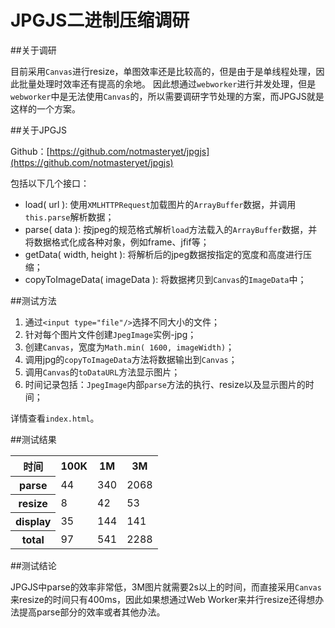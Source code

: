 JPGJS二进制压缩调研
=================

##关于调研

目前采用`Canvas`进行resize，单图效率还是比较高的，但是由于是单线程处理，因此批量处理时效率还有提高的余地。
因此想通过`webworker`进行并发处理，但是`webworker`中是无法使用`Canvas`的，所以需要调研字节处理的方案，而JPGJS就是这样的一个方案。

##关于JPGJS

Github：[https://github.com/notmasteryet/jpgjs](https://github.com/notmasteryet/jpgjs)

包括以下几个接口：

 * load( url ): 使用`XMLHTTPRequest`加载图片的`ArrayBuffer`数据，并调用`this.parse`解析数据；
 * parse( data ): 按jpeg的规范格式解析`load`方法载入的`ArrayBuffer`数据，并将数据格式化成各种对象，例如frame、jfif等；
 * getData( width, height ): 将解析后的jpeg数据按指定的宽度和高度进行压缩；
 * copyToImageData( imageData ): 将数据拷贝到`Canvas`的`ImageData`中；

##测试方法

 1. 通过`<input type="file"/>`选择不同大小的文件；
 2. 针对每个图片文件创建`JpegImage`实例-jpg；
 3. 创建`Canvas`，宽度为`Math.min( 1600, imageWidth)`；
 4. 调用jpg的`copyToImageData`方法将数据输出到`Canvas`；
 5. 调用`Canvas`的`toDataURL`方法显示图片；
 6. 时间记录包括：`JpegImage`内部`parse`方法的执行、resize以及显示图片的时间；

详情查看`index.html`。

##测试结果

<table>
    <tr>
        <th>时间</th><th>100K</th><th>1M</th><th>3M</th>
    </tr>
    <tr>
        <th>parse</th><td>44</td><td>340</td><td>2068</td>
    </tr>
    <tr>
        <th>resize</th><td>8</td><td>42</td><td>53</td>
    </tr>
    <tr>
        <th>display</th><td>35</td><td>144</td><td>141</td>
    </tr>
    <tr>
        <th>total</th><td>97</td><td>541</td><td>2288</td>
    </tr>
</table>

##测试结论

JPGJS中parse的效率非常低，3M图片就需要2s以上的时间，而直接采用`Canvas`来resize的时间只有400ms，因此如果想通过Web Worker来并行resize还得想办法提高parse部分的效率或者其他办法。



